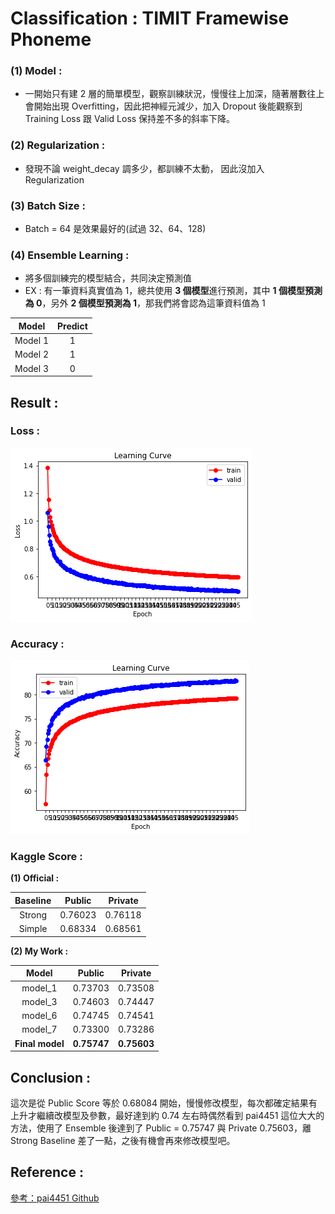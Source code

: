 # Classification : TIMIT Framewise Phoneme

### (1) Model : 
* 一開始只有建 2 層的簡單模型，觀察訓練狀況，慢慢往上加深，隨著層數往上會開始出現 Overfitting，因此把神經元減少，加入 Dropout 後能觀察到 Training Loss 跟 Valid Loss 保持差不多的斜率下降。

### (2) Regularization : 
* 發現不論 weight_decay 調多少，都訓練不太動， 因此沒加入 Regularization

### (3) Batch Size : 
* Batch = 64 是效果最好的(試過 32、64、128)

### (4) Ensemble Learning : 

* 將多個訓練完的模型結合，共同決定預測值
* EX : 有一筆資料真實值為 1，總共使用 **3 個模型**進行預測，其中 **1 個模型預測為 0**，另外 **2 個模型預測為 1**，那我們將會認為這筆資料值為 1

|  Model  | Predict |
|:-------:|:-------:|
| Model 1 |    1    |
| Model 2 |    1    |
| Model 3 |    0    |


## Result : 
### Loss : 
![1](image\Loss.png)

### Accuracy : 
![2](image\Accuracy.png)

### Kaggle Score : 

**(1) Official :**

| Baseline | Public  | Private |
|:--------:|:-------:|:-------:|
|  Strong  | 0.76023 | 0.76118 |
|  Simple  | 0.68334 | 0.68561 |

**(2) My Work :**

|      Model      |   Public    |   Private   |
|:---------------:|:-----------:|:-----------:|
|     model_1     |   0.73703   |   0.73508   |
|     model_3     |   0.74603   |   0.74447   |
|     model_6     |   0.74745   |   0.74541   |
|     model_7     |   0.73300   |   0.73286   |
| **Final model** | **0.75747** | **0.75603** |


## Conclusion : 
這次是從 Public Score 等於 0.68084 開始，慢慢修改模型，每次都確定結果有上升才繼續改模型及參數，最好達到約 0.74 左右時偶然看到 pai4451 這位大大的方法，使用了 Ensemble 後達到了 Public = 0.75747 與 Private 0.75603，離 Strong Baseline 差了一點，之後有機會再來修改模型吧。


## Reference : 
[參考：pai4451 Github](https://github.com/pai4451/ML2021/tree/main/hw2)